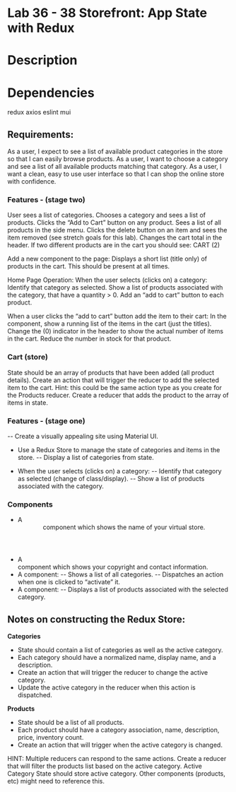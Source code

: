 # Lab 36 - 38 Storefront: App State with Redux

# Description

# Dependencies
redux axios eslint mui

## Requirements:
As a user, I expect to see a list of available product categories in the store so that I can easily browse products.
As a user, I want to choose a category and see a list of all available products matching that category.
As a user, I want a clean, easy to use user interface so that I can shop the online store with confidence.


### Features - (stage two)
User sees a list of categories.
Chooses a category and sees a list of products.
Clicks the “Add to Cart” button on any product.
Sees a list of all products in the <SimpleCart /> side menu.
Clicks the delete button on an item and sees the item removed (see stretch goals for this lab).
Changes the cart total in the header. If two different products are in the cart you should see: CART (2)

Add a new component to the page: <SimpleCart />
Displays a short list (title only) of products in the cart.
This should be present at all times.

Home Page Operation:
When the user selects (clicks on) a category:
Identify that category as selected.
Show a list of products associated with the category, that have a quantity > 0.
Add an “add to cart” button to each product.

When a user clicks the “add to cart” button add the item to their cart:
In the <SimpleCart /> component, show a running list of the items in the cart (just the titles).
Change the (0) indicator in the header to show the actual number of items in the cart.
Reduce the number in stock for that product.


### Cart (store)
State should be an array of products that have been added (all product details).
Create an action that will trigger the reducer to add the selected item to the cart.
Hint: this could be the same action type as you create for the Products reducer.
Create a reducer that adds the product to the array of items in state.







### Features - (stage one)
-- Create a visually appealing site using Material UI.
- Use a Redux Store to manage the state of categories and items in the store.
-- Display a list of categories from state.

- When the user selects (clicks on) a category:
-- Identify that category as selected (change of class/display).
-- Show a list of products associated with the category.

### Components
- A <Header /> component which shows the name of your virtual store.
- A <Footer /> component which shows your copyright and contact information.
- A <Categories /> component:
  -- Shows a list of all categories.
  -- Dispatches an action when one is clicked to “activate” it.
- A <Products /> component:
  -- Displays a list of products associated with the selected category.

## Notes on constructing the Redux Store:
**Categories**
- State should contain a list of categories as well as the active category.
- Each category should have a normalized name, display name, and a description.
- Create an action that will trigger the reducer to change the active category.
- Update the active category in the reducer when this action is dispatched.

**Products**
- State should be a list of all products.
- Each product should have a category association, name, description, price, inventory count.
- Create an action that will trigger when the active category is changed.

HINT: Multiple reducers can respond to the same actions.
Create a reducer that will filter the products list based on the active category.
Active Category
State should store active category.
Other components (products, etc) might need to reference this.